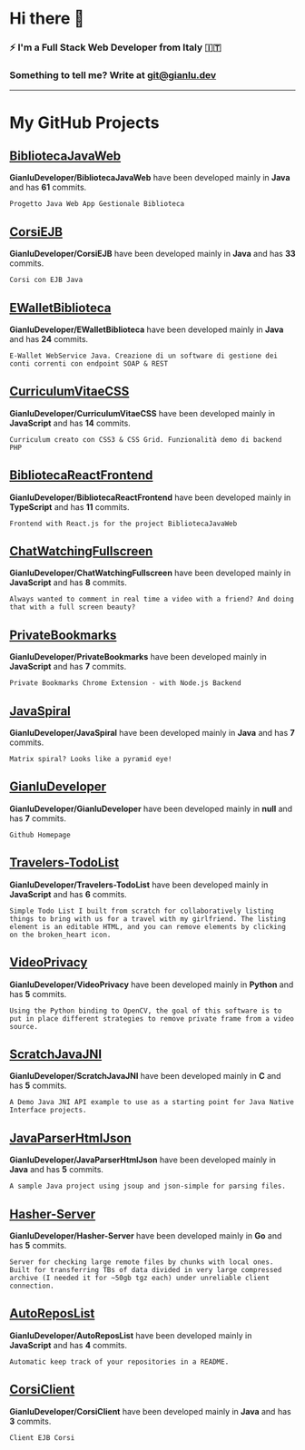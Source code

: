 # Hi there 👋

### ⚡ I'm a Full Stack Web Developer from Italy 🇮🇹

### Something to tell me? Write at <git@gianlu.dev>
---
# My GitHub Projects
## [BibliotecaJavaWeb](https://github.com/GianluDeveloper/BibliotecaJavaWeb)

**GianluDeveloper/BibliotecaJavaWeb** have been developed mainly in **Java** and has **61** commits.

``` Progetto Java Web App Gestionale Biblioteca ```


## [CorsiEJB](https://github.com/GianluDeveloper/CorsiEJB)

**GianluDeveloper/CorsiEJB** have been developed mainly in **Java** and has **33** commits.

``` Corsi con EJB Java ```


## [EWalletBiblioteca](https://github.com/GianluDeveloper/EWalletBiblioteca)

**GianluDeveloper/EWalletBiblioteca** have been developed mainly in **Java** and has **24** commits.

``` E-Wallet WebService Java. Creazione di un software di gestione dei conti correnti con endpoint SOAP & REST ```


## [CurriculumVitaeCSS](https://github.com/GianluDeveloper/CurriculumVitaeCSS)

**GianluDeveloper/CurriculumVitaeCSS** have been developed mainly in **JavaScript** and has **14** commits.

``` Curriculum creato con CSS3 & CSS Grid. Funzionalità demo di backend PHP ```


## [BibliotecaReactFrontend](https://github.com/GianluDeveloper/BibliotecaReactFrontend)

**GianluDeveloper/BibliotecaReactFrontend** have been developed mainly in **TypeScript** and has **11** commits.

``` Frontend with React.js for the project BibliotecaJavaWeb ```


## [ChatWatchingFullscreen](https://github.com/GianluDeveloper/ChatWatchingFullscreen)

**GianluDeveloper/ChatWatchingFullscreen** have been developed mainly in **JavaScript** and has **8** commits.

``` Always wanted to comment in real time a video with a friend? And doing that with a full screen beauty? ```


## [PrivateBookmarks](https://github.com/GianluDeveloper/PrivateBookmarks)

**GianluDeveloper/PrivateBookmarks** have been developed mainly in **JavaScript** and has **7** commits.

``` Private Bookmarks Chrome Extension - with Node.js Backend ```


## [JavaSpiral](https://github.com/GianluDeveloper/JavaSpiral)

**GianluDeveloper/JavaSpiral** have been developed mainly in **Java** and has **7** commits.

``` Matrix spiral? Looks like a pyramid eye! ```


## [GianluDeveloper](https://github.com/GianluDeveloper/GianluDeveloper)

**GianluDeveloper/GianluDeveloper** have been developed mainly in **null** and has **7** commits.

``` Github Homepage ```


## [Travelers-TodoList](https://github.com/GianluDeveloper/Travelers-TodoList)

**GianluDeveloper/Travelers-TodoList** have been developed mainly in **JavaScript** and has **6** commits.

``` Simple Todo List I built from scratch for collaboratively listing things to bring with us for a travel with my girlfriend. The listing element is an editable HTML, and you can remove elements by clicking on the broken_heart icon. ```


## [VideoPrivacy](https://github.com/GianluDeveloper/VideoPrivacy)

**GianluDeveloper/VideoPrivacy** have been developed mainly in **Python** and has **5** commits.

``` Using the Python binding to OpenCV, the goal of this software is to put in place different strategies to remove private frame from a video source. ```


## [ScratchJavaJNI](https://github.com/GianluDeveloper/ScratchJavaJNI)

**GianluDeveloper/ScratchJavaJNI** have been developed mainly in **C** and has **5** commits.

``` A Demo Java JNI API example to use as a starting point for Java Native Interface projects. ```


## [JavaParserHtmlJson](https://github.com/GianluDeveloper/JavaParserHtmlJson)

**GianluDeveloper/JavaParserHtmlJson** have been developed mainly in **Java** and has **5** commits.

``` A sample Java project using jsoup and json-simple for parsing files. ```


## [Hasher-Server](https://github.com/GianluDeveloper/Hasher-Server)

**GianluDeveloper/Hasher-Server** have been developed mainly in **Go** and has **5** commits.

``` Server for checking large remote files by chunks with local ones. Built for transferring TBs of data divided in very large compressed archive (I needed it for ~50gb tgz each) under unreliable client connection. ```


## [AutoReposList](https://github.com/GianluDeveloper/AutoReposList)

**GianluDeveloper/AutoReposList** have been developed mainly in **JavaScript** and has **4** commits.

``` Automatic keep track of your repositories in a README. ```


## [CorsiClient](https://github.com/GianluDeveloper/CorsiClient)

**GianluDeveloper/CorsiClient** have been developed mainly in **Java** and has **3** commits.

``` Client EJB Corsi ```


